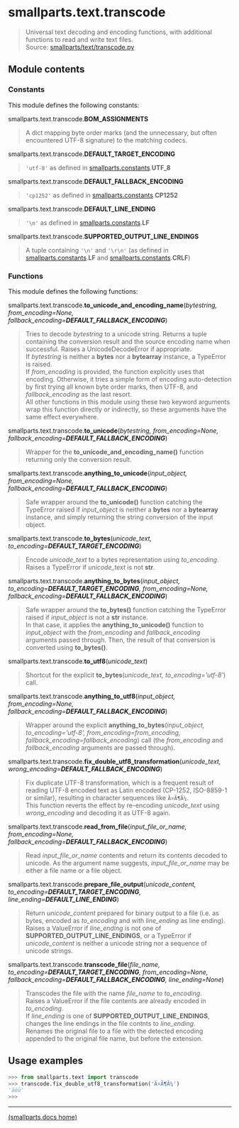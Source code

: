 # smallparts.text.transcode

> Universal text decoding and encoding functions,
> with additional functions to read and write text files.  
> Source: [smallparts/text/transcode.py](https://github.com/blackstream-x/smallparts/blob/master/smallparts/text/transcode.py)

## Module contents

### Constants

This module defines the following constants:

smallparts.text.transcode.**BOM_ASSIGNMENTS**

> A dict mapping byte order marks (and the unnecessary, but often encountered
> UTF-8 signature) to the matching codecs.

smallparts.text.transcode.**DEFAULT_TARGET_ENCODING**

> ```'utf-8'``` as defined in [smallparts.constants](smallparts.constants.md).**UTF_8**

smallparts.text.transcode.**DEFAULT_FALLBACK_ENCODING**

> ```'cp1252'``` as defined in [smallparts.constants](smallparts.constants.md).**CP1252**

smallparts.text.transcode.**DEFAULT_LINE_ENDING**

> ```'\n'``` as defined in [smallparts.constants](smallparts.constants.md).**LF**

smallparts.text.transcode.**SUPPORTED_OUTPUT_LINE_ENDINGS**

> A tuple containing ```'\n'``` and ```'\r\n'``` (as defined in
> [smallparts.constants](smallparts.constants.md).**LF** and
> [smallparts.constants](smallparts.constants.md).**CRLF**)

### Functions

This module defines the following functions:

smallparts.text.transcode.**to_unicode_and_encoding_name**(*bytestring, from_encoding=None, fallback_encoding=**DEFAULT_FALLBACK_ENCODING***)

> Tries to decode *bytestring* to a unicode string.
> Returns a tuple containing the conversion result and the source encoding name
> when successful. Raises a UnicodeDecodeError if appropriate.  
> If *bytestring* is neither a **bytes** nor a **bytearray** instance,
> a TypeError is raised.  
> If *from_encoding* is provided, the function explicitly uses that encoding.
> Otherwise, it tries a simple form of encoding auto-detection by first trying
> all known byte order marks, then UTF-8, and *fallback_encoding* as the last resort.  
> All other functions in this module using these two keyword arguments
> wrap this function directly or indirectly,
> so these arguments have the same effect everywhere.

smallparts.text.transcode.**to_unicode**(*bytestring, from_encoding=None, fallback_encoding=**DEFAULT_FALLBACK_ENCODING***)

> Wrapper for the **to_unicode_and_encoding_name()** function returning only
> the conversion result.

smallparts.text.transcode.**anything_to_unicode**(*input_object, from_encoding=None, fallback_encoding=**DEFAULT_FALLBACK_ENCODING***)

> Safe wrapper around the **to_unicode()** function catching the TypeError
> raised if *input_object* is neither a **bytes** nor a **bytearray** instance,
> and simply returning the string conversion of the input object.

smallparts.text.transcode.**to_bytes**(*unicode_text, to_encoding=**DEFAULT_TARGET_ENCODING***)

> Encode *unicode_text* to a bytes representation using *to_encoding*.
> Raises a TypeError if *unicode_text* is not **str**.  

smallparts.text.transcode.**anything_to_bytes**(*input_object, to_encoding=**DEFAULT_TARGET_ENCODING**, from_encoding=None, fallback_encoding=**DEFAULT_FALLBACK_ENCODING***)

> Safe wrapper around the **to_bytes()** function catching the TypeError
> raised if *input_object* is not a **str** instance.  
> In that case, it applies the **anything_to_unicode()** function
> to *input_object* with the *from_encoding* and *fallback_encoding* arguments passed through.
> Then, the result of that conversion is converted using **to_bytes()**.

smallparts.text.transcode.**to_utf8**(*unicode_text*)

> Shortcut for the explicit **to_bytes**(*unicode_text, to_encoding='utf-8'*)
> call.

smallparts.text.transcode.**anything_to_utf8**(*input_object, from_encoding=None, fallback_encoding=**DEFAULT_FALLBACK_ENCODING***)

> Wrapper around the explicit
> **anything_to_bytes**(*input_object, to_encoding='utf-8', from_encoding=from_encoding, fallback_encoding=fallback_encoding*)
> call (the *from_encoding* and *fallback_encoding* arguments are passed through).

smallparts.text.transcode.**fix_double_utf8_transformation**(*unicode_text, wrong_encoding=**DEFAULT_FALLBACK_ENCODING***)

> Fix duplicate UTF-8 transformation, which is a frequent result of reading
> UTF-8 encoded text as Latin encoded (CP-1252, ISO-8859-1 or similar),
> resulting in character sequences like ```Ã¤Ã¶Ã¼```.  
> This function reverts the effect by re-encoding *unicode_text* using
> *wrong_encoding* and decoding it as UTF-8 again.

smallparts.text.transcode.**read_from_file**(*input_file_or_name, from_encoding=None, fallback_encoding=**DEFAULT_FALLBACK_ENCODING***)

> Read *input_file_or_name* contents and return its contents decoded to unicode.
> As the argument name suggests, *input_file_or_name* may be either a file name
> or a file object.

smallparts.text.transcode.**prepare_file_output**(*unicode_content, to_encoding=**DEFAULT_TARGET_ENCODING**, line_ending=**DEFAULT_LINE_ENDING***)

> Return *unicode_content* prepared for binary output to a file
> (i.e. as bytes, encoded as *to_encoding* and with *line_ending* as line ending).  
> Raises a ValueError if *line_ending* is not one of **SUPPORTED_OUTPUT_LINE_ENDINGS**,
> or a TypeError if *unicode_content* is neither a unicode string
> nor a sequence of unicode strings.

smallparts.text.transcode.**transcode_file**(*file_name, to_encoding=**DEFAULT_TARGET_ENCODING**, from_encoding=None, fallback_encoding=**DEFAULT_FALLBACK_ENCODING**, line_ending=None*)

> Transcodes the file with the name *file_name* to *to_encoding*.  
> Raises a ValueError if the file contents are already encoded in *to_encoding*.  
> If *line_ending* is one of **SUPPORTED_OUTPUT_LINE_ENDINGS**,
> changes the line endings in the file contnts to *line_ending*.  
> Renames the original file to a file with the detected encoding appended to
> the original file name, but before the extension.


## Usage examples

```python
>>> from smallparts.text import transcode
>>> transcode.fix_double_utf8_transformation('Ã¤Ã¶Ã¼')
'äöü'
>>> 
```

----
[(smallparts docs home)](./)

